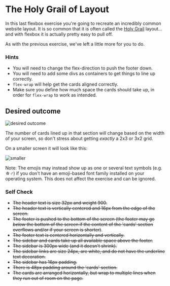 # The Holy Grail of Layout

In this last flexbox exercise you're going to recreate an incredibly common website layout. It is so common that it is often called the [Holy Grail](https://www.google.com/search?q=holy+grail+layout&tbm=isch&sclient=img) layout... and with flexbox it is actually pretty easy to pull off.

As with the previous exercise, we've left a little more for you to do.

### Hints
- You will need to change the flex-direction to push the footer down.
- You will need to add some divs as containers to get things to line up correctly.
- `flex-wrap` will help get the cards aligned correctly.
-  Make sure you define how much space the cards should take up, in order for `flex-wrap` to work as intended.

## Desired outcome

![desired outcome](./desired-outcome.png)

The number of cards lined up in that section will change based on the width of your screen, so don't stress about getting _exactly_ a 2x3 or 3x2 grid.

On a smaller screen it will look like this:

![smaller](./desired-outcome-smaller.png)

Note: The emojis may instead show up as one or several text symbols (e.g. &#9734;&#9794;) if you don't have an emoji-based font family installed on your operating system. This does not affect the exercise and can be ignored.

### Self Check
- ~~The header text is size 32px and weight 900.~~
- ~~The header text is vertically centered and 16px from the edge of the screen.~~
- ~~The footer is pushed to the bottom of the screen (the footer may go _below_ the bottom of the screen if the content of the 'cards' section overflows and/or if your screen is shorter)~~.
- ~~The footer text is centered horizontally and vertically.~~
- ~~The sidebar and cards take up all available space above the footer.~~
- ~~The sidebar is 300px wide (and it doesn't shrink).~~
- ~~The sidebar links are size 24px, are white, and do not have the underline text decoration.~~
- ~~The sidebar has 16px padding.~~
- ~~There is 48px padding around the 'cards' section.~~
- ~~The cards are arranged horizontally, but wrap to multiple lines when they run out of room on the page.~~
